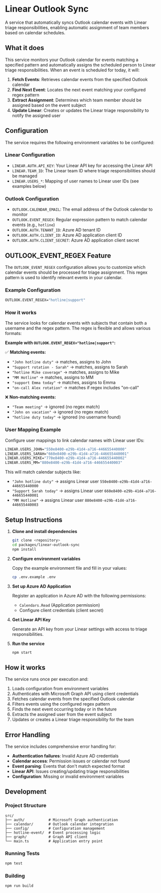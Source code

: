 # Linear Outlook Sync

A service that automatically syncs Outlook calendar events with Linear triage responsibilities, enabling automatic assignment of team members based on calendar schedules.

## What it does

This service monitors your Outlook calendar for events matching a specified pattern and automatically assigns the scheduled person to Linear triage responsibilities. When an event is scheduled for today, it will:

1. **Fetch Events**: Retrieves calendar events from the specified Outlook calendar
2. **Find Next Event**: Locates the next event matching your configured regex pattern
3. **Extract Assignment**: Determines which team member should be assigned based on the event subject
4. **Update Linear**: Creates or updates the Linear triage responsibility to notify the assigned user

## Configuration

The service requires the following environment variables to be configured:

### Linear Configuration

- `LINEAR.AUTH.API_KEY`: Your Linear API key for accessing the Linear API
- `LINEAR.TEAM_ID`: The Linear team ID where triage responsibilities should be managed
- `LINEAR.USERS_*`: Mapping of user names to Linear user IDs (see examples below)

### Outlook Configuration

- `OUTLOOK.CALENDAR_EMAIL`: The email address of the Outlook calendar to monitor
- `OUTLOOK.EVENT_REGEX`: Regular expression pattern to match calendar events (e.g., `hotline`)
- `OUTLOOK.AUTH.TENANT_ID`: Azure AD tenant ID
- `OUTLOOK.AUTH.CLIENT_ID`: Azure AD application client ID
- `OUTLOOK.AUTH.CLIENT_SECRET`: Azure AD application client secret

## OUTLOOK_EVENT_REGEX Feature

The `OUTLOOK_EVENT_REGEX` configuration allows you to customize which calendar events should be processed for triage assignment. This regex pattern is used to identify relevant events in your calendar.

### Example Configuration

```bash
OUTLOOK.EVENT_REGEX="hotline|support"
```

### How it works

The service looks for calendar events with subjects that contain both a username and the regex pattern. The regex is flexible and allows various formats:

**Example with `OUTLOOK.EVENT_REGEX="hotline|support"`:**

✅ **Matching events:**
- `"John hotline duty"` → matches, assigns to John
- `"Support rotation - Sarah"` → matches, assigns to Sarah  
- `"hotline Mike coverage"` → matches, assigns to Mike
- `"MM Hotline"` → matches, assigns to MM
- `"support Emma today"` → matches, assigns to Emma
- `"on-call Alex rotation"` → matches if regex includes "on-call"

❌ **Non-matching events:**
- `"Team meeting"` → ignored (no regex match)
- `"John on vacation"` → ignored (no regex match)
- `"hotline duty today"` → ignored (no username found)

### User Mapping Example

Configure user mappings to link calendar names with Linear user IDs:

```bash
LINEAR.USERS_JOHN="550e8400-e29b-41d4-a716-446655440000"
LINEAR.USERS_SARAH="660e8400-e29b-41d4-a716-446655440001" 
LINEAR.USERS_MIKE="770e8400-e29b-41d4-a716-446655440002"
LINEAR.USERS_MM="880e8400-e29b-41d4-a716-446655440003"
```

This will match calendar subjects like:
- `"John hotline duty"` → assigns Linear user `550e8400-e29b-41d4-a716-446655440000`
- `"Support Sarah today"` → assigns Linear user `660e8400-e29b-41d4-a716-446655440001`
- `"MM Hotline"` → assigns Linear user `880e8400-e29b-41d4-a716-446655440003`

## Setup Instructions

1. **Clone and install dependencies**
   ```bash
   git clone <repository>
   cd packages/linear-outlook-sync
   npm install
   ```

2. **Configure environment variables**
   
   Copy the example environment file and fill in your values:
   ```bash
   cp .env.example .env
   ```

3. **Set up Azure AD Application**
   
   Register an application in Azure AD with the following permissions:
   - `Calendars.Read` (Application permission)
   - Configure client credentials (client secret)

4. **Get Linear API Key**
   
   Generate an API key from your Linear settings with access to triage responsibilities.

5. **Run the service**
   ```bash
   npm start
   ```

## How it works

The service runs once per execution and:

1. Loads configuration from environment variables
2. Authenticates with Microsoft Graph API using client credentials
3. Fetches calendar events from the specified Outlook calendar
4. Filters events using the configured regex pattern
5. Finds the next event occurring today or in the future
6. Extracts the assigned user from the event subject
7. Updates or creates a Linear triage responsibility for the team

## Error Handling

The service includes comprehensive error handling for:
- **Authentication failures**: Invalid Azure AD credentials
- **Calendar access**: Permission issues or calendar not found  
- **Event parsing**: Events that don't match expected format
- **Linear API**: Issues creating/updating triage responsibilities
- **Configuration**: Missing or invalid environment variables

## Development

### Project Structure

```
src/
├── auth/           # Microsoft Graph authentication
├── calendar/       # Outlook calendar integration  
├── config/         # Configuration management
├── hotline-event/  # Event processing logic
├── graph/          # Graph API client
└── main.ts         # Application entry point
```

### Running Tests

```bash
npm test
```

### Building

```bash
npm run build
```